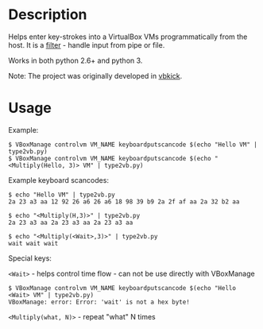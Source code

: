 # Description

Helps enter key-strokes into a VirtualBox VMs programmatically from the host.
It is a [filter](http://en.wikipedia.org/wiki/Filter_%28Unix%29) - handle input from pipe or file.

Works in both python 2.6+ and python 3.

Note: The project was originally developed in [vbkick](https://github.com/wilas/vbkick).

# Usage

Example:
```
$ VBoxManage controlvm VM_NAME keyboardputscancode $(echo "Hello VM" | type2vb.py)
$ VBoxManage controlvm VM_NAME keyboardputscancode $(echo "<Multiply(Hello, 3)> VM" | type2vb.py)
```

Example keyboard scancodes:
```
$ echo "Hello VM" | type2vb.py
2a 23 a3 aa 12 92 26 a6 26 a6 18 98 39 b9 2a 2f af aa 2a 32 b2 aa

$ echo "<Multiply(H,3)>" | type2vb.py
2a 23 a3 aa 2a 23 a3 aa 2a 23 a3 aa

$ echo "<Multiply(<Wait>,3)>" | type2vb.py
wait wait wait
```

Special keys:

`<Wait>` -  helps control time flow -  can not be use directly with VBoxManage

```
$ VBoxManage controlvm VM_NAME keyboardputscancode $(echo "Hello <Wait> VM" | type2vb.py)
VBoxManage: error: Error: 'wait' is not a hex byte!
```

`<Multiply(what, N)>` - repeat "what" N times
